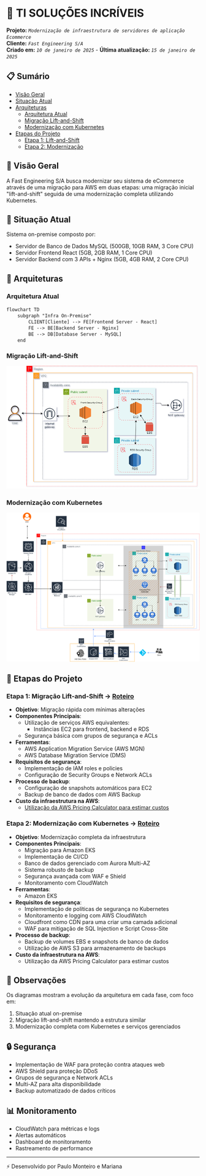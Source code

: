 # 🚀 TI SOLUÇÕES INCRÍVEIS 
**Projeto:** _`Modernização de infraestrutura de servidores de aplicação Ecommerce`_  
**Cliente:** _`Fast Engineering S/A`_  
**Criado em:** _`10 de janeiro de 2025`_ - **Última atualização:** _`15 de janeiro de 2025`_

## 📋 Sumário
- [Visão Geral](#-vis%C3%A3o-geral)
- [Situação Atual](#-situa%C3%A7%C3%A3o-atual)
- [Arquiteturas](#-arquiteturas)
  - [Arquitetura Atual](#arquitetura-atual)
  - [Migração Lift-and-Shift](#migração-lift-and-shift)
  - [Modernização com Kubernetes](#modernização-com-kubernetes)
- [Etapas do Projeto](#-etapas-do-projeto)
  - [Etapa 1: Lift-and-Shift](#etapa-1-migra%C3%A7%C3%A3o-lift-and-shift---roteiro)
  - [Etapa 2: Modernização](#etapa-2-moderniza%C3%A7%C3%A3o-com-kubernetes----roteiro)

## 🎯 Visão Geral

A Fast Engineering S/A busca modernizar seu sistema de eCommerce através de uma migração para AWS em duas etapas: uma migração inicial "lift-and-shift" seguida de uma modernização completa utilizando Kubernetes.

## 🏢 Situação Atual

Sistema on-premise composto por:
- Servidor de Banco de Dados MySQL (500GB, 10GB RAM, 3 Core CPU)
- Servidor Frontend React (5GB, 2GB RAM, 1 Core CPU)
- Servidor Backend com 3 APIs + Nginx (5GB, 4GB RAM, 2 Core CPU)

## 📐 Arquiteturas

### Arquitetura Atual

```mermaid
flowchart TD
    subgraph "Infra On-Premise"
        CLIENT[Cliente] --> FE[Frontend Server - React]
        FE --> BE[Backend Server - Nginx]
        BE --> DB[Database Server - MySQL]
    end
```

### Migração Lift-and-Shift
![Diagrama](asis.drawio.png)

### Modernização com Kubernetes
![Diagrama](modernizacao2.drawio.png)


## 📍 Etapas do Projeto

### Etapa 1: Migração Lift-and-Shift -> [Roteiro](lift-and-shift.md)

- **Objetivo**: Migração rápida com mínimas alterações
- **Componentes Principais**:
  - Utilização de serviços AWS equivalentes:
      - Instâncias EC2 para frontend, backend e RDS
  - Segurança básica com grupos de segurança e ACLs
- **Ferramentas**:
  - AWS Application Migration Service (AWS MGN)
  - AWS Database Migration Service (DMS)
- **Requisitos de segurança**:
  - Implementação de IAM roles e policies
  - Configuração de Security Groups e Network ACLs
- **Processo de backup**:
  - Configuração de snapshots automáticos para EC2
  - Backup de banco de dados com AWS Backup
- **Custo da infraestrutura na AWS**:
  - [Utilização da AWS Pricing Calculator para estimar custos](https://calculator.aws/#/estimate?id=e9cb7dffa4052ff3c416d089e356852cf2e901ca)

### Etapa 2: Modernização com Kubernetes  -> [Roteiro](modernizacao.md)

- **Objetivo**: Modernização completa da infraestrutura
- **Componentes Principais**:
  - Migração para Amazon EKS
  - Implementação de CI/CD
  - Banco de dados gerenciado com Aurora Multi-AZ
  - Sistema robusto de backup
  - Segurança avançada com WAF e Shield
  - Monitoramento com CloudWatch
- **Ferramentas**:
  - Amazon EKS
- **Requisitos de segurança**:
  - Implementação de políticas de segurança no Kubernetes
  - Monitoramento e logging com AWS CloudWatch
  - Cloudfront como CDN para uma criar uma camada adicional
  - WAF para mitigação de SQL Injection e Script Cross-Site
- **Processo de backup**:
  - Backup de volumes EBS e snapshots de banco de dados
  - Utilização de AWS S3 para armazenamento de backups
- **Custo da infraestrutura na AWS**:
  - Utilização da AWS Pricing Calculator para estimar custos

## 📝 Observações

Os diagramas mostram a evolução da arquitetura em cada fase, com foco em:
1. Situação atual on-premise
2. Migração lift-and-shift mantendo a estrutura similar
3. Modernização completa com Kubernetes e serviços gerenciados

## 🔒 Segurança

- Implementação de WAF para proteção contra ataques web
- AWS Shield para proteção DDoS
- Grupos de segurança e Network ACLs
- Multi-AZ para alta disponibilidade
- Backup automatizado de dados críticos

## 📊 Monitoramento

- CloudWatch para métricas e logs
- Alertas automáticos
- Dashboard de monitoramento
- Rastreamento de performance

---
⚡️ Desenvolvido por Paulo Monteiro e Mariana
